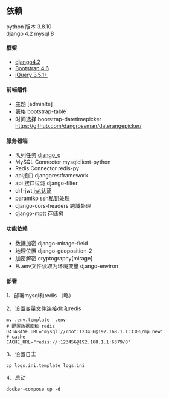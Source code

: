 

## 依赖
python 版本 3.8.10  
django 4.2
mysql 8 

#### 框架
- [django4.2](https://github.com/django/django) 
- [Bootstrap 4.6](https://github.com/twbs/bootstrap)
- [jQuery 3.5.1+](https://github.com/jquery/jquery)


#### 前端组件

- 主题  [adminlte]
- 表格 bootstrap-table
- 时间选择 bootstrap-datetimepicker https://github.com/dangrossman/daterangepicker/

#### 服务器端

- 队列任务 [django_q](https://github.com/Koed00/django-q)
- MySQL Connector mysqlclient-python
- Redis Connector redis-py
- api接口 djangorestframework
- api 接口过滤 django-filter
- drf-jwt  [jwt认证](https://styria-digital.github.io/django-rest-framework-jwt)
- paramiko  ssh私钥处理
- django-cors-headers 跨域处理
- django-mptt 存储树 

#### 功能依赖
- 数据加密 django-mirage-field
- 地理位置 django-geoposition-2
- 加密解密  cryptography[mirage]
- 从.env文件读取为环境变量  django-environ


#### 部署
1、部署mysql和redis （略）

2、设置变量文件连接db和redis
```shell
mv .env.template  .env
# 配置数据库和 redis
DATABASE_URL="mysql://root:123456@192.168.1.1:3306/mp_new"
# cache
CACHE_URL="redis://:123456@192.168.1.1:6379/0"
```
3、设置日志
```shell
cp logs.ini.template logs.ini
```
4、启动
```shell
docker-compose up -d 
```
